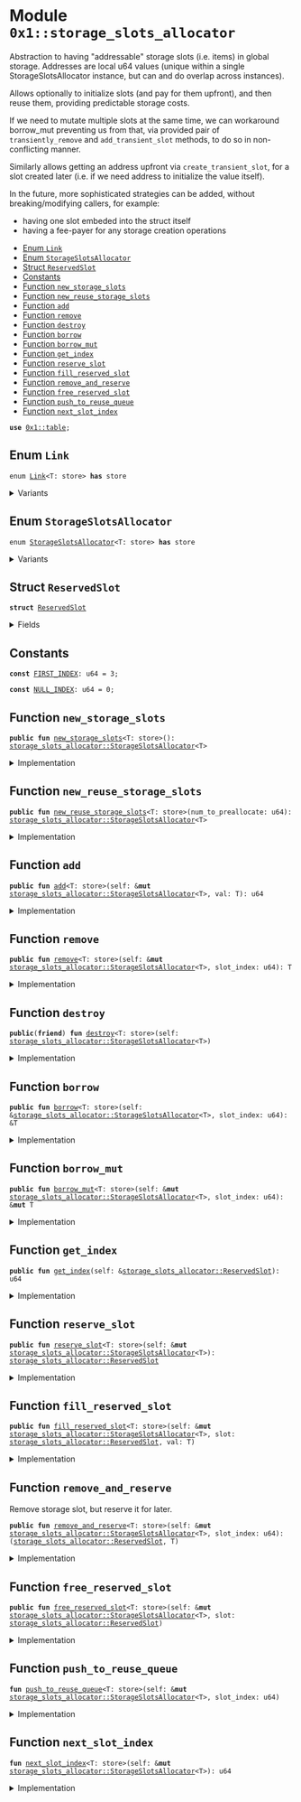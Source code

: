 
<a id="0x1_storage_slots_allocator"></a>

# Module `0x1::storage_slots_allocator`

Abstraction to having "addressable" storage slots (i.e. items) in global storage.
Addresses are local u64 values (unique within a single StorageSlotsAllocator instance,
but can and do overlap across instances).

Allows optionally to initialize slots (and pay for them upfront), and then reuse them,
providing predictable storage costs.

If we need to mutate multiple slots at the same time, we can workaround borrow_mut preventing us from that,
via provided pair of <code>transiently_remove</code> and <code>add_transient_slot</code> methods, to do so in non-conflicting manner.

Similarly allows getting an address upfront via <code>create_transient_slot</code>, for a slot created
later (i.e. if we need address to initialize the value itself).

In the future, more sophisticated strategies can be added, without breaking/modifying callers,
for example:
* having one slot embeded into the struct itself
* having a fee-payer for any storage creation operations


-  [Enum `Link`](#0x1_storage_slots_allocator_Link)
-  [Enum `StorageSlotsAllocator`](#0x1_storage_slots_allocator_StorageSlotsAllocator)
-  [Struct `ReservedSlot`](#0x1_storage_slots_allocator_ReservedSlot)
-  [Constants](#@Constants_0)
-  [Function `new_storage_slots`](#0x1_storage_slots_allocator_new_storage_slots)
-  [Function `new_reuse_storage_slots`](#0x1_storage_slots_allocator_new_reuse_storage_slots)
-  [Function `add`](#0x1_storage_slots_allocator_add)
-  [Function `remove`](#0x1_storage_slots_allocator_remove)
-  [Function `destroy`](#0x1_storage_slots_allocator_destroy)
-  [Function `borrow`](#0x1_storage_slots_allocator_borrow)
-  [Function `borrow_mut`](#0x1_storage_slots_allocator_borrow_mut)
-  [Function `get_index`](#0x1_storage_slots_allocator_get_index)
-  [Function `reserve_slot`](#0x1_storage_slots_allocator_reserve_slot)
-  [Function `fill_reserved_slot`](#0x1_storage_slots_allocator_fill_reserved_slot)
-  [Function `remove_and_reserve`](#0x1_storage_slots_allocator_remove_and_reserve)
-  [Function `free_reserved_slot`](#0x1_storage_slots_allocator_free_reserved_slot)
-  [Function `push_to_reuse_queue`](#0x1_storage_slots_allocator_push_to_reuse_queue)
-  [Function `next_slot_index`](#0x1_storage_slots_allocator_next_slot_index)


<pre><code><b>use</b> <a href="table.md#0x1_table">0x1::table</a>;
</code></pre>



<a id="0x1_storage_slots_allocator_Link"></a>

## Enum `Link`



<pre><code>enum <a href="storage_slots_allocator.md#0x1_storage_slots_allocator_Link">Link</a>&lt;T: store&gt; <b>has</b> store
</code></pre>



<details>
<summary>Variants</summary>


<details>
<summary>Occupied</summary>


<details>
<summary>Fields</summary>


<dl>
<dt>
<code>value: T</code>
</dt>
<dd>

</dd>
</dl>


</details>

</details>

<details>
<summary>Vacant</summary>


<details>
<summary>Fields</summary>


<dl>
<dt>
<code>next: u64</code>
</dt>
<dd>

</dd>
</dl>


</details>

</details>

</details>

<a id="0x1_storage_slots_allocator_StorageSlotsAllocator"></a>

## Enum `StorageSlotsAllocator`



<pre><code>enum <a href="storage_slots_allocator.md#0x1_storage_slots_allocator_StorageSlotsAllocator">StorageSlotsAllocator</a>&lt;T: store&gt; <b>has</b> store
</code></pre>



<details>
<summary>Variants</summary>


<details>
<summary>Simple</summary>


<details>
<summary>Fields</summary>


<dl>
<dt>
<code>slots: <a href="table.md#0x1_table_Table">table::Table</a>&lt;u64, <a href="storage_slots_allocator.md#0x1_storage_slots_allocator_Link">storage_slots_allocator::Link</a>&lt;T&gt;&gt;</code>
</dt>
<dd>

</dd>
<dt>
<code>new_slot_index: u64</code>
</dt>
<dd>

</dd>
</dl>


</details>

</details>

<details>
<summary>Reuse</summary>


<details>
<summary>Fields</summary>


<dl>
<dt>
<code>slots: <a href="table.md#0x1_table_Table">table::Table</a>&lt;u64, <a href="storage_slots_allocator.md#0x1_storage_slots_allocator_Link">storage_slots_allocator::Link</a>&lt;T&gt;&gt;</code>
</dt>
<dd>

</dd>
<dt>
<code>new_slot_index: u64</code>
</dt>
<dd>

</dd>
<dt>
<code>reuse_head_index: u64</code>
</dt>
<dd>

</dd>
</dl>


</details>

</details>

</details>

<a id="0x1_storage_slots_allocator_ReservedSlot"></a>

## Struct `ReservedSlot`



<pre><code><b>struct</b> <a href="storage_slots_allocator.md#0x1_storage_slots_allocator_ReservedSlot">ReservedSlot</a>
</code></pre>



<details>
<summary>Fields</summary>


<dl>
<dt>
<code>slot_index: u64</code>
</dt>
<dd>

</dd>
</dl>


</details>

<a id="@Constants_0"></a>

## Constants


<a id="0x1_storage_slots_allocator_FIRST_INDEX"></a>



<pre><code><b>const</b> <a href="storage_slots_allocator.md#0x1_storage_slots_allocator_FIRST_INDEX">FIRST_INDEX</a>: u64 = 3;
</code></pre>



<a id="0x1_storage_slots_allocator_NULL_INDEX"></a>



<pre><code><b>const</b> <a href="storage_slots_allocator.md#0x1_storage_slots_allocator_NULL_INDEX">NULL_INDEX</a>: u64 = 0;
</code></pre>



<a id="0x1_storage_slots_allocator_new_storage_slots"></a>

## Function `new_storage_slots`



<pre><code><b>public</b> <b>fun</b> <a href="storage_slots_allocator.md#0x1_storage_slots_allocator_new_storage_slots">new_storage_slots</a>&lt;T: store&gt;(): <a href="storage_slots_allocator.md#0x1_storage_slots_allocator_StorageSlotsAllocator">storage_slots_allocator::StorageSlotsAllocator</a>&lt;T&gt;
</code></pre>



<details>
<summary>Implementation</summary>


<pre><code><b>public</b> <b>fun</b> <a href="storage_slots_allocator.md#0x1_storage_slots_allocator_new_storage_slots">new_storage_slots</a>&lt;T: store&gt;(): <a href="storage_slots_allocator.md#0x1_storage_slots_allocator_StorageSlotsAllocator">StorageSlotsAllocator</a>&lt;T&gt; {
    StorageSlotsAllocator::Simple {
        slots: <a href="table.md#0x1_table_new">table::new</a>(),
        new_slot_index: <a href="storage_slots_allocator.md#0x1_storage_slots_allocator_FIRST_INDEX">FIRST_INDEX</a>,
    }
}
</code></pre>



</details>

<a id="0x1_storage_slots_allocator_new_reuse_storage_slots"></a>

## Function `new_reuse_storage_slots`



<pre><code><b>public</b> <b>fun</b> <a href="storage_slots_allocator.md#0x1_storage_slots_allocator_new_reuse_storage_slots">new_reuse_storage_slots</a>&lt;T: store&gt;(num_to_preallocate: u64): <a href="storage_slots_allocator.md#0x1_storage_slots_allocator_StorageSlotsAllocator">storage_slots_allocator::StorageSlotsAllocator</a>&lt;T&gt;
</code></pre>



<details>
<summary>Implementation</summary>


<pre><code><b>public</b> <b>fun</b> <a href="storage_slots_allocator.md#0x1_storage_slots_allocator_new_reuse_storage_slots">new_reuse_storage_slots</a>&lt;T: store&gt;(num_to_preallocate: u64): <a href="storage_slots_allocator.md#0x1_storage_slots_allocator_StorageSlotsAllocator">StorageSlotsAllocator</a>&lt;T&gt; {
    <b>let</b> self = StorageSlotsAllocator::Reuse {
        slots: <a href="table.md#0x1_table_new">table::new</a>(),
        new_slot_index: <a href="storage_slots_allocator.md#0x1_storage_slots_allocator_FIRST_INDEX">FIRST_INDEX</a>,
        reuse_head_index: <a href="storage_slots_allocator.md#0x1_storage_slots_allocator_NULL_INDEX">NULL_INDEX</a>,
    };

    for (i in 0..num_to_preallocate) {
        <b>let</b> slot_index = self.<a href="storage_slots_allocator.md#0x1_storage_slots_allocator_next_slot_index">next_slot_index</a>();
        self.<a href="storage_slots_allocator.md#0x1_storage_slots_allocator_push_to_reuse_queue">push_to_reuse_queue</a>(slot_index);
    };

    self
}
</code></pre>



</details>

<a id="0x1_storage_slots_allocator_add"></a>

## Function `add`



<pre><code><b>public</b> <b>fun</b> <a href="storage_slots_allocator.md#0x1_storage_slots_allocator_add">add</a>&lt;T: store&gt;(self: &<b>mut</b> <a href="storage_slots_allocator.md#0x1_storage_slots_allocator_StorageSlotsAllocator">storage_slots_allocator::StorageSlotsAllocator</a>&lt;T&gt;, val: T): u64
</code></pre>



<details>
<summary>Implementation</summary>


<pre><code><b>public</b> <b>fun</b> <a href="storage_slots_allocator.md#0x1_storage_slots_allocator_add">add</a>&lt;T: store&gt;(self: &<b>mut</b> <a href="storage_slots_allocator.md#0x1_storage_slots_allocator_StorageSlotsAllocator">StorageSlotsAllocator</a>&lt;T&gt;, val: T): u64 {
    <b>if</b> (self is StorageSlotsAllocator::Reuse&lt;T&gt;) {
        <b>let</b> slot_index = self.reuse_head_index;
        <b>if</b> (slot_index != <a href="storage_slots_allocator.md#0x1_storage_slots_allocator_NULL_INDEX">NULL_INDEX</a>) {
            <b>let</b> Link::Vacant { next } = self.slots.<a href="storage_slots_allocator.md#0x1_storage_slots_allocator_remove">remove</a>(slot_index);
            self.reuse_head_index = next;
            self.slots.<a href="storage_slots_allocator.md#0x1_storage_slots_allocator_add">add</a>(slot_index, Link::Occupied { value: val });
            <b>return</b> slot_index
        };
    };

    <b>let</b> slot_index = self.<a href="storage_slots_allocator.md#0x1_storage_slots_allocator_next_slot_index">next_slot_index</a>();
    self.slots.<a href="storage_slots_allocator.md#0x1_storage_slots_allocator_add">add</a>(slot_index, Link::Occupied { value: val });
    slot_index
}
</code></pre>



</details>

<a id="0x1_storage_slots_allocator_remove"></a>

## Function `remove`



<pre><code><b>public</b> <b>fun</b> <a href="storage_slots_allocator.md#0x1_storage_slots_allocator_remove">remove</a>&lt;T: store&gt;(self: &<b>mut</b> <a href="storage_slots_allocator.md#0x1_storage_slots_allocator_StorageSlotsAllocator">storage_slots_allocator::StorageSlotsAllocator</a>&lt;T&gt;, slot_index: u64): T
</code></pre>



<details>
<summary>Implementation</summary>


<pre><code><b>public</b> <b>fun</b> <a href="storage_slots_allocator.md#0x1_storage_slots_allocator_remove">remove</a>&lt;T: store&gt;(self: &<b>mut</b> <a href="storage_slots_allocator.md#0x1_storage_slots_allocator_StorageSlotsAllocator">StorageSlotsAllocator</a>&lt;T&gt;, slot_index: u64): T {
    <b>let</b> Link::Occupied { value } = self.slots.<a href="storage_slots_allocator.md#0x1_storage_slots_allocator_remove">remove</a>(slot_index);

    self.<a href="storage_slots_allocator.md#0x1_storage_slots_allocator_push_to_reuse_queue">push_to_reuse_queue</a>(slot_index);

    value
}
</code></pre>



</details>

<a id="0x1_storage_slots_allocator_destroy"></a>

## Function `destroy`



<pre><code><b>public</b>(<b>friend</b>) <b>fun</b> <a href="storage_slots_allocator.md#0x1_storage_slots_allocator_destroy">destroy</a>&lt;T: store&gt;(self: <a href="storage_slots_allocator.md#0x1_storage_slots_allocator_StorageSlotsAllocator">storage_slots_allocator::StorageSlotsAllocator</a>&lt;T&gt;)
</code></pre>



<details>
<summary>Implementation</summary>


<pre><code><b>public</b>(<b>friend</b>) <b>fun</b> <a href="storage_slots_allocator.md#0x1_storage_slots_allocator_destroy">destroy</a>&lt;T: store&gt;(self: <a href="storage_slots_allocator.md#0x1_storage_slots_allocator_StorageSlotsAllocator">StorageSlotsAllocator</a>&lt;T&gt;) {
    match (self) {
        Simple {
            slots,
            new_slot_index: _,
        } =&gt; slots.<a href="storage_slots_allocator.md#0x1_storage_slots_allocator_destroy">destroy</a>(),
        Reuse {
            slots,
            new_slot_index: _,
            reuse_head_index,
        } =&gt; {
            <b>while</b> (reuse_head_index != <a href="storage_slots_allocator.md#0x1_storage_slots_allocator_NULL_INDEX">NULL_INDEX</a>) {
                <b>let</b> Link::Vacant { next } = slots.<a href="storage_slots_allocator.md#0x1_storage_slots_allocator_remove">remove</a>(reuse_head_index);
                reuse_head_index = next;
            };
            slots.<a href="storage_slots_allocator.md#0x1_storage_slots_allocator_destroy">destroy</a>();
        },
    };
}
</code></pre>



</details>

<a id="0x1_storage_slots_allocator_borrow"></a>

## Function `borrow`



<pre><code><b>public</b> <b>fun</b> <a href="storage_slots_allocator.md#0x1_storage_slots_allocator_borrow">borrow</a>&lt;T: store&gt;(self: &<a href="storage_slots_allocator.md#0x1_storage_slots_allocator_StorageSlotsAllocator">storage_slots_allocator::StorageSlotsAllocator</a>&lt;T&gt;, slot_index: u64): &T
</code></pre>



<details>
<summary>Implementation</summary>


<pre><code><b>public</b> <b>fun</b> <a href="storage_slots_allocator.md#0x1_storage_slots_allocator_borrow">borrow</a>&lt;T: store&gt;(self: &<a href="storage_slots_allocator.md#0x1_storage_slots_allocator_StorageSlotsAllocator">StorageSlotsAllocator</a>&lt;T&gt;, slot_index: u64): &T {
    &self.slots.<a href="storage_slots_allocator.md#0x1_storage_slots_allocator_borrow">borrow</a>(slot_index).value
}
</code></pre>



</details>

<a id="0x1_storage_slots_allocator_borrow_mut"></a>

## Function `borrow_mut`



<pre><code><b>public</b> <b>fun</b> <a href="storage_slots_allocator.md#0x1_storage_slots_allocator_borrow_mut">borrow_mut</a>&lt;T: store&gt;(self: &<b>mut</b> <a href="storage_slots_allocator.md#0x1_storage_slots_allocator_StorageSlotsAllocator">storage_slots_allocator::StorageSlotsAllocator</a>&lt;T&gt;, slot_index: u64): &<b>mut</b> T
</code></pre>



<details>
<summary>Implementation</summary>


<pre><code><b>public</b> <b>fun</b> <a href="storage_slots_allocator.md#0x1_storage_slots_allocator_borrow_mut">borrow_mut</a>&lt;T: store&gt;(self: &<b>mut</b> <a href="storage_slots_allocator.md#0x1_storage_slots_allocator_StorageSlotsAllocator">StorageSlotsAllocator</a>&lt;T&gt;, slot_index: u64): &<b>mut</b> T {
    &<b>mut</b> self.slots.<a href="storage_slots_allocator.md#0x1_storage_slots_allocator_borrow_mut">borrow_mut</a>(slot_index).value
}
</code></pre>



</details>

<a id="0x1_storage_slots_allocator_get_index"></a>

## Function `get_index`



<pre><code><b>public</b> <b>fun</b> <a href="storage_slots_allocator.md#0x1_storage_slots_allocator_get_index">get_index</a>(self: &<a href="storage_slots_allocator.md#0x1_storage_slots_allocator_ReservedSlot">storage_slots_allocator::ReservedSlot</a>): u64
</code></pre>



<details>
<summary>Implementation</summary>


<pre><code><b>public</b> <b>fun</b> <a href="storage_slots_allocator.md#0x1_storage_slots_allocator_get_index">get_index</a>(self: &<a href="storage_slots_allocator.md#0x1_storage_slots_allocator_ReservedSlot">ReservedSlot</a>): u64 {
    self.slot_index
}
</code></pre>



</details>

<a id="0x1_storage_slots_allocator_reserve_slot"></a>

## Function `reserve_slot`



<pre><code><b>public</b> <b>fun</b> <a href="storage_slots_allocator.md#0x1_storage_slots_allocator_reserve_slot">reserve_slot</a>&lt;T: store&gt;(self: &<b>mut</b> <a href="storage_slots_allocator.md#0x1_storage_slots_allocator_StorageSlotsAllocator">storage_slots_allocator::StorageSlotsAllocator</a>&lt;T&gt;): <a href="storage_slots_allocator.md#0x1_storage_slots_allocator_ReservedSlot">storage_slots_allocator::ReservedSlot</a>
</code></pre>



<details>
<summary>Implementation</summary>


<pre><code><b>public</b> <b>fun</b> <a href="storage_slots_allocator.md#0x1_storage_slots_allocator_reserve_slot">reserve_slot</a>&lt;T: store&gt;(self: &<b>mut</b> <a href="storage_slots_allocator.md#0x1_storage_slots_allocator_StorageSlotsAllocator">StorageSlotsAllocator</a>&lt;T&gt;): <a href="storage_slots_allocator.md#0x1_storage_slots_allocator_ReservedSlot">ReservedSlot</a> {
    <b>if</b> (self is StorageSlotsAllocator::Reuse&lt;T&gt;) {
        <b>let</b> slot_index = self.reuse_head_index;
        <b>if</b> (slot_index != <a href="storage_slots_allocator.md#0x1_storage_slots_allocator_NULL_INDEX">NULL_INDEX</a>) {
            <b>let</b> Link::Vacant { next } = self.slots.<a href="storage_slots_allocator.md#0x1_storage_slots_allocator_remove">remove</a>(slot_index);
            self.reuse_head_index = next;
            <b>return</b> <a href="storage_slots_allocator.md#0x1_storage_slots_allocator_ReservedSlot">ReservedSlot</a> {
                slot_index,
            };
        };
    };

    <b>let</b> slot_index = self.<a href="storage_slots_allocator.md#0x1_storage_slots_allocator_next_slot_index">next_slot_index</a>();
    <a href="storage_slots_allocator.md#0x1_storage_slots_allocator_ReservedSlot">ReservedSlot</a> {
        slot_index,
    }
}
</code></pre>



</details>

<a id="0x1_storage_slots_allocator_fill_reserved_slot"></a>

## Function `fill_reserved_slot`



<pre><code><b>public</b> <b>fun</b> <a href="storage_slots_allocator.md#0x1_storage_slots_allocator_fill_reserved_slot">fill_reserved_slot</a>&lt;T: store&gt;(self: &<b>mut</b> <a href="storage_slots_allocator.md#0x1_storage_slots_allocator_StorageSlotsAllocator">storage_slots_allocator::StorageSlotsAllocator</a>&lt;T&gt;, slot: <a href="storage_slots_allocator.md#0x1_storage_slots_allocator_ReservedSlot">storage_slots_allocator::ReservedSlot</a>, val: T)
</code></pre>



<details>
<summary>Implementation</summary>


<pre><code><b>public</b> <b>fun</b> <a href="storage_slots_allocator.md#0x1_storage_slots_allocator_fill_reserved_slot">fill_reserved_slot</a>&lt;T: store&gt;(self: &<b>mut</b> <a href="storage_slots_allocator.md#0x1_storage_slots_allocator_StorageSlotsAllocator">StorageSlotsAllocator</a>&lt;T&gt;, slot: <a href="storage_slots_allocator.md#0x1_storage_slots_allocator_ReservedSlot">ReservedSlot</a>, val: T) {
    <b>let</b> <a href="storage_slots_allocator.md#0x1_storage_slots_allocator_ReservedSlot">ReservedSlot</a> { slot_index } = slot;
    self.slots.<a href="storage_slots_allocator.md#0x1_storage_slots_allocator_add">add</a>(slot_index, Link::Occupied { value: val });
}
</code></pre>



</details>

<a id="0x1_storage_slots_allocator_remove_and_reserve"></a>

## Function `remove_and_reserve`

Remove storage slot, but reserve it for later.


<pre><code><b>public</b> <b>fun</b> <a href="storage_slots_allocator.md#0x1_storage_slots_allocator_remove_and_reserve">remove_and_reserve</a>&lt;T: store&gt;(self: &<b>mut</b> <a href="storage_slots_allocator.md#0x1_storage_slots_allocator_StorageSlotsAllocator">storage_slots_allocator::StorageSlotsAllocator</a>&lt;T&gt;, slot_index: u64): (<a href="storage_slots_allocator.md#0x1_storage_slots_allocator_ReservedSlot">storage_slots_allocator::ReservedSlot</a>, T)
</code></pre>



<details>
<summary>Implementation</summary>


<pre><code><b>public</b> <b>fun</b> <a href="storage_slots_allocator.md#0x1_storage_slots_allocator_remove_and_reserve">remove_and_reserve</a>&lt;T: store&gt;(self: &<b>mut</b> <a href="storage_slots_allocator.md#0x1_storage_slots_allocator_StorageSlotsAllocator">StorageSlotsAllocator</a>&lt;T&gt;, slot_index: u64): (<a href="storage_slots_allocator.md#0x1_storage_slots_allocator_ReservedSlot">ReservedSlot</a>, T) {
    <b>let</b> Link::Occupied { value } = self.slots.<a href="storage_slots_allocator.md#0x1_storage_slots_allocator_remove">remove</a>(slot_index);
    (<a href="storage_slots_allocator.md#0x1_storage_slots_allocator_ReservedSlot">ReservedSlot</a> { slot_index }, value)
}
</code></pre>



</details>

<a id="0x1_storage_slots_allocator_free_reserved_slot"></a>

## Function `free_reserved_slot`



<pre><code><b>public</b> <b>fun</b> <a href="storage_slots_allocator.md#0x1_storage_slots_allocator_free_reserved_slot">free_reserved_slot</a>&lt;T: store&gt;(self: &<b>mut</b> <a href="storage_slots_allocator.md#0x1_storage_slots_allocator_StorageSlotsAllocator">storage_slots_allocator::StorageSlotsAllocator</a>&lt;T&gt;, slot: <a href="storage_slots_allocator.md#0x1_storage_slots_allocator_ReservedSlot">storage_slots_allocator::ReservedSlot</a>)
</code></pre>



<details>
<summary>Implementation</summary>


<pre><code><b>public</b> <b>fun</b> <a href="storage_slots_allocator.md#0x1_storage_slots_allocator_free_reserved_slot">free_reserved_slot</a>&lt;T: store&gt;(self: &<b>mut</b> <a href="storage_slots_allocator.md#0x1_storage_slots_allocator_StorageSlotsAllocator">StorageSlotsAllocator</a>&lt;T&gt;, slot: <a href="storage_slots_allocator.md#0x1_storage_slots_allocator_ReservedSlot">ReservedSlot</a>) {
    <b>let</b> <a href="storage_slots_allocator.md#0x1_storage_slots_allocator_ReservedSlot">ReservedSlot</a> { slot_index } = slot;
    self.<a href="storage_slots_allocator.md#0x1_storage_slots_allocator_push_to_reuse_queue">push_to_reuse_queue</a>(slot_index);
}
</code></pre>



</details>

<a id="0x1_storage_slots_allocator_push_to_reuse_queue"></a>

## Function `push_to_reuse_queue`



<pre><code><b>fun</b> <a href="storage_slots_allocator.md#0x1_storage_slots_allocator_push_to_reuse_queue">push_to_reuse_queue</a>&lt;T: store&gt;(self: &<b>mut</b> <a href="storage_slots_allocator.md#0x1_storage_slots_allocator_StorageSlotsAllocator">storage_slots_allocator::StorageSlotsAllocator</a>&lt;T&gt;, slot_index: u64)
</code></pre>



<details>
<summary>Implementation</summary>


<pre><code><b>fun</b> <a href="storage_slots_allocator.md#0x1_storage_slots_allocator_push_to_reuse_queue">push_to_reuse_queue</a>&lt;T: store&gt;(self: &<b>mut</b> <a href="storage_slots_allocator.md#0x1_storage_slots_allocator_StorageSlotsAllocator">StorageSlotsAllocator</a>&lt;T&gt;, slot_index: u64) {
    <b>if</b> (self is StorageSlotsAllocator::Reuse&lt;T&gt;) {
        self.slots.<a href="storage_slots_allocator.md#0x1_storage_slots_allocator_add">add</a>(slot_index, Link::Vacant { next: self.reuse_head_index });
        self.reuse_head_index = slot_index;
    };
}
</code></pre>



</details>

<a id="0x1_storage_slots_allocator_next_slot_index"></a>

## Function `next_slot_index`



<pre><code><b>fun</b> <a href="storage_slots_allocator.md#0x1_storage_slots_allocator_next_slot_index">next_slot_index</a>&lt;T: store&gt;(self: &<b>mut</b> <a href="storage_slots_allocator.md#0x1_storage_slots_allocator_StorageSlotsAllocator">storage_slots_allocator::StorageSlotsAllocator</a>&lt;T&gt;): u64
</code></pre>



<details>
<summary>Implementation</summary>


<pre><code><b>fun</b> <a href="storage_slots_allocator.md#0x1_storage_slots_allocator_next_slot_index">next_slot_index</a>&lt;T: store&gt;(self: &<b>mut</b> <a href="storage_slots_allocator.md#0x1_storage_slots_allocator_StorageSlotsAllocator">StorageSlotsAllocator</a>&lt;T&gt;): u64 {
    <b>let</b> slot_index = self.new_slot_index;
    self.new_slot_index = self.new_slot_index + 1;
    slot_index
}
</code></pre>



</details>


[move-book]: https://aptos.dev/move/book/SUMMARY

